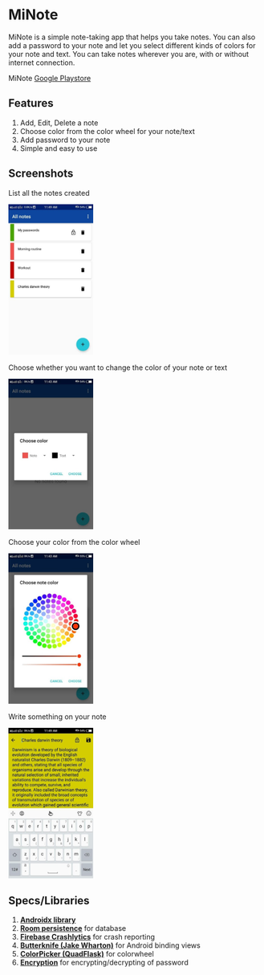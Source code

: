 # MiNote
MiNote is a simple note-taking app that helps you take notes. You can also
add a password to your note and let you select different kinds of colors for your
note and text. You can take notes wherever you are, with or without internet connection.

MiNote [Google Playstore](https://play.google.com/store/apps/details?id=com.suzei.minote)

## Features
1. Add, Edit, Delete a note
2. Choose color from the color wheel for your note/text
3. Add password to your note
4. Simple and easy to use

## Screenshots
List all the notes created

<img src="https://github.com/adrianseraspi12/MiNote/blob/master/art/1.jpg" alt="login" height="300px" />

Choose whether you want to change the color of your note or text

<img src="https://github.com/adrianseraspi12/MiNote/blob/master/art/2.jpg" alt="login" height="300px" />

Choose your color from the color wheel

<img src="https://github.com/adrianseraspi12/MiNote/blob/master/art/3.jpg" alt="login" height="300px" />

Write something on your note

<img src="https://github.com/adrianseraspi12/MiNote/blob/master/art/4.jpg" alt="login" height="300px" />

## Specs/Libraries
1. [**Androidx library**](https://developer.android.com/jetpack/androidx/)
2. [**Room persistence**](https://developer.android.com/topic/libraries/architecture/room) for database
3. [**Firebase Crashlytics**](https://firebase.google.com/docs/crashlytics/) for crash reporting
4. [**Butterknife (Jake Wharton)**](https://github.com/JakeWharton/butterknife) for Android binding views
5. [**ColorPicker (QuadFlask)**](https://github.com/QuadFlask/colorpicker) for colorwheel
6. [**Encryption**](https://github.com/simbiose/Encryption) for encrypting/decrypting of password
